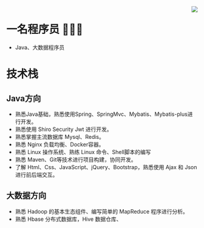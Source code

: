 <img align="right" src="https://github-readme-stats.vercel.app/api?username=riruigit&show_icons=true&icon_color=CE1D2D&text_color=718096&bg_color=ffffff&hide_title=true" />


# 一名程序员 👋👋👋
- Java、大数据程序员
# 技术栈
## Java方向
- 熟悉Java基础，熟悉使用Spring、SpringMvc、Mybatis、Mybatis-plus进行开发。
- 熟悉使用 Shiro Security Jwt 进行开发。
- 熟悉掌握主流数据库 Mysql、Redis。
- 熟悉 Nginx 负载均衡、Docker容器。
- 熟悉 Linux 操作系统、熟练 Linux 命令、Shell脚本的编写
- 熟悉 Maven、Git等技术进行项目构建，协同开发。
- 了解 Html、Css、JavaScript、jQuery、Bootstrap，熟悉使用 Ajax 和 Json 进行前后端交互。

## 大数据方向
- 熟悉 Hadoop 的基本生态组件、编写简单的 MapReduce 程序进行分析。
- 熟悉 Hbase 分布式数据库，Hive 数据仓库、
